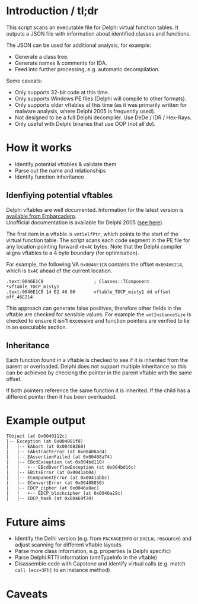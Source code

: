# Introduction / tl;dr

This script scans an executable file for Delphi virtual function tables. It 
outputs a JSON file with information about identified classes and functions.

The JSON can be used for additional analysis, for example:

* Generate a class tree.
* Generate names & comments for IDA.
* Feed into further processing, e.g. automatic decompilation.

Some caveats:

* Only supports 32-bit code at this time.
* Only supports Windows PE files (Delphi will compile to other formats).
* Only supports older vftables at this time (as it was primarily written for
  malware analysis, where Delphi 2005 is frequently used).
* Not designed to be a full Delphi decompiler.  Use DeDe / IDR / Hex-Rays.
* Only useful with Delphi binaries that use OOP (not all do).

# How it works

* Identify potential vftables & validate them
* Parse out the name and relationships
* Identify function inheritance

## Idenfiying potential vftables

Delphi vftables are well documented.  Information for the latest version is 
[available from Embarcadero](http://docwiki.embarcadero.com/RADStudio/Seattle/en/Internal_Data_Formats).  
Unofficial documentation is available for Delphi 2005 ([see here](http://pages.cs.wisc.edu/~rkennedy/vmt)).

The first item in a vftable is `vmtSelfPtr`, which points to the start of the 
virtual function table.  The script scans each code segment in the PE file for
any location pointing forward `+0x4C` bytes.  Note that the Delphi compiler aligns
vftables to a 4 byte boundary (for optimisation).

For example, the following VA `0x0046E1C8` contains the offset `0x0046E214`, which
is `0x4C` ahead of the current location.

    .text:0046E1C8                   ; Classes::TComponent *vftable_TDCP_misty1
    .text:0046E1C8 14 E2 46 00       vftable_TDCP_misty1 dd offset off_46E214

This approach can generate false positives, therefore other fields in the 
vftable are checked for sensible values.  For example the `vmtInstanceSize`
is checked to ensure it isn't excessive and function pointers are verified to
lie in an executable section.

## Inheritance

Each function found in a vftable is checked to see if it is inherited from the 
parent or overloaded.  Delphi does not support multiple inheritance so this can
be achieved by checking the pointer in the parent vftable with the same offset.

If both pointers reference the same function it is inherited.  If the child has
a different pointer then it has been overloaded.

# Example output

    TObject (at 0x0040112c)
    |-- Exception (at 0x004081f8)
    |   |-- EAbort (at 0x00408260)
    |   |-- EAbstractError (at 0x00408ad4)
    |   |-- EAssertionFailed (at 0x00408a74)
    |   |-- EBcdException (at 0x004bd110)
    |   |   +-- EBcdOverflowException (at 0x004bd16c)
    |   |-- EBitsError (at 0x0041ab04)
    |   |-- EComponentError (at 0x0041abbc)
    |   |-- EConvertError (at 0x00408850)
    |   |-- EDCP_cipher (at 0x0046a0ac)
    |   |   +-- EDCP_blockcipher (at 0x0046a29c)
    |   |-- EDCP_hash (at 0x00469f20) 

# Future aims

* Identify the Delhi version (e.g. from `PACKAGEINFO` or `DVCLAL` resource) and 
  adjust scanning for different vftable layouts.
* Parse more class information, e.g. properties (a Delphi specific)
* Parse Delphi RTTI information (vmtTypeInfo in the vftable)
* Disassemble code with Capstone and identify virtual calls (e.g. match `call [ecx+3Fh]` to an instance method)

# Caveats


